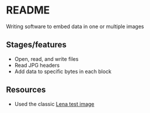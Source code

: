 # README

Writing software to embed data in one or multiple images

## Stages/features

* Open, read, and write files 
* Read JPG headers
* Add data to specific bytes in each block

## Resources

* Used the classic [Lena test image](https://www.ece.rice.edu/~wakin/images/lenaTest1.jpg)
